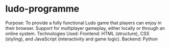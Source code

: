 # ludo-programme
Purpose:  To provide a fully functional Ludo game that players can enjoy in their browser. Support for multiplayer gameplay, either locally or through an online system. Technologies Used:  Frontend: HTML (structure), CSS (styling), and JavaScript (interactivity and game logic). Backend: Python 
